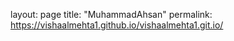 layout: page
title: "MuhammadAhsan"
permalink: https://vishaalmehta1.github.io/vishaalmehta1.git.io/

